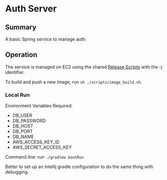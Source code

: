 # Auth Server

## Summary
A basic Spring service to manage auth.

## Operation
The service is managed on EC2 using the shared [Release Scripts](https://github.com/basheim/release-scripts) with the
-j identifier.

To build and push a new image, run `sh ./scripts/image_build.sh`.

### Local Run

Environment Variables Required:
* DB_USER
* DB_PASSWORD
* DB_HOST
* DB_PORT
* DB_NAME
* AWS_ACCESS_KEY_ID
* AWS_SECRET_ACCESS_KEY

Command line: run `./gradlew bootRun`

Better to set up an intellij gradle configuration to do the same thing with debugging.